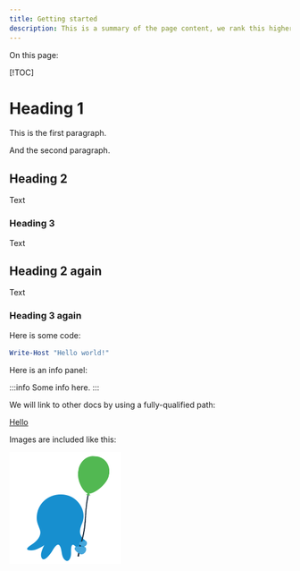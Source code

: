```yaml
---
title: Getting started
description: This is a summary of the page content, we rank this higher when indexing it
---
```


On this page:

[!TOC]

# Heading 1

This is the first paragraph.

And the second paragraph.

## Heading 2

Text

### Heading 3

Text

## Heading 2 again

Text

### Heading 3 again

Here is some code:

```powershell
Write-Host "Hello world!"
```

Here is an info panel:

:::info
Some info here.
:::

We will link to other docs by using a fully-qualified path:

[Hello](/docs/getting-started.md)

Images are included like this:

![My caption](/docs/images/success.gif)


